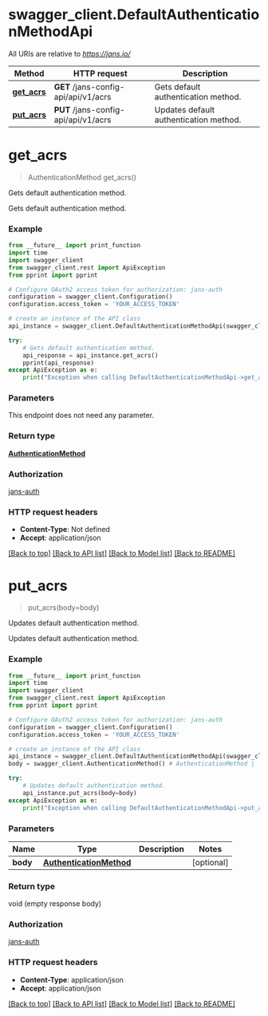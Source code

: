 # swagger_client.DefaultAuthenticationMethodApi

All URIs are relative to *https://jans.io/*

Method | HTTP request | Description
------------- | ------------- | -------------
[**get_acrs**](DefaultAuthenticationMethodApi.md#get_acrs) | **GET** /jans-config-api/api/v1/acrs | Gets default authentication method.
[**put_acrs**](DefaultAuthenticationMethodApi.md#put_acrs) | **PUT** /jans-config-api/api/v1/acrs | Updates default authentication method.

# **get_acrs**
> AuthenticationMethod get_acrs()

Gets default authentication method.

Gets default authentication method.

### Example
```python
from __future__ import print_function
import time
import swagger_client
from swagger_client.rest import ApiException
from pprint import pprint

# Configure OAuth2 access token for authorization: jans-auth
configuration = swagger_client.Configuration()
configuration.access_token = 'YOUR_ACCESS_TOKEN'

# create an instance of the API class
api_instance = swagger_client.DefaultAuthenticationMethodApi(swagger_client.ApiClient(configuration))

try:
    # Gets default authentication method.
    api_response = api_instance.get_acrs()
    pprint(api_response)
except ApiException as e:
    print("Exception when calling DefaultAuthenticationMethodApi->get_acrs: %s\n" % e)
```

### Parameters
This endpoint does not need any parameter.

### Return type

[**AuthenticationMethod**](AuthenticationMethod.md)

### Authorization

[jans-auth](../README.md#jans-auth)

### HTTP request headers

 - **Content-Type**: Not defined
 - **Accept**: application/json

[[Back to top]](#) [[Back to API list]](../README.md#documentation-for-api-endpoints) [[Back to Model list]](../README.md#documentation-for-models) [[Back to README]](../README.md)

# **put_acrs**
> put_acrs(body=body)

Updates default authentication method.

Updates default authentication method.

### Example
```python
from __future__ import print_function
import time
import swagger_client
from swagger_client.rest import ApiException
from pprint import pprint

# Configure OAuth2 access token for authorization: jans-auth
configuration = swagger_client.Configuration()
configuration.access_token = 'YOUR_ACCESS_TOKEN'

# create an instance of the API class
api_instance = swagger_client.DefaultAuthenticationMethodApi(swagger_client.ApiClient(configuration))
body = swagger_client.AuthenticationMethod() # AuthenticationMethod |  (optional)

try:
    # Updates default authentication method.
    api_instance.put_acrs(body=body)
except ApiException as e:
    print("Exception when calling DefaultAuthenticationMethodApi->put_acrs: %s\n" % e)
```

### Parameters

Name | Type | Description  | Notes
------------- | ------------- | ------------- | -------------
 **body** | [**AuthenticationMethod**](AuthenticationMethod.md)|  | [optional] 

### Return type

void (empty response body)

### Authorization

[jans-auth](../README.md#jans-auth)

### HTTP request headers

 - **Content-Type**: application/json
 - **Accept**: application/json

[[Back to top]](#) [[Back to API list]](../README.md#documentation-for-api-endpoints) [[Back to Model list]](../README.md#documentation-for-models) [[Back to README]](../README.md)

